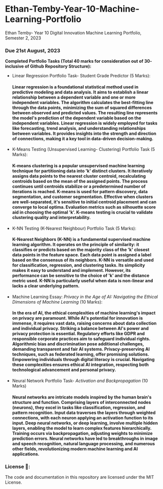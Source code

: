 # Ethan-Temby-Year-10-Machine-Learning-Portfolio
Ethan Temby- Year 10 Digital Innovation Machine Learning Portfolio, Semester 2, 2023

### Due 21st August, 2023

**Completed Portfolio Tasks (Total 40 marks for consideration out of 30- inclusive of Github Repository Structure):**

- Linear Regression Portfolio Task- Student Grade Predictor (5 Marks):
  #### Linear regression is a foundational statistical method used in predictive modeling and data analysis. It aims to establish a linear relationship between a dependent variable and one or more independent variables. The algorithm calculates the best-fitting line through the data points, minimizing the sum of squared differences between observed and predicted values. The resulting line represents the model's prediction of the dependent variable based on the independent variables. Linear regression is widely employed for tasks like forecasting, trend analysis, and understanding relationships between variables. It provides insights into the strength and direction of connections, making it a key tool in data-driven decision-making.

- K-Means Testing (Unsupervised Learning- Clustering) Portfolio Task (5 Marks):
  #### K-means clustering is a popular unsupervised machine learning technique for partitioning data into 'k' distinct clusters. It iteratively assigns data points to the nearest cluster centroid, recalculating centroids based on the mean of the assigned points. The process continues until centroids stabilize or a predetermined number of iterations is reached. K-means is used for pattern discovery, data segmentation, and customer segmentation. Effective when clusters are well-separated, it's sensitive to initial centroid placement and can converge to local optima. Evaluation metrics such as silhouette score aid in choosing the optimal 'k'. K-means testing is crucial to validate clustering quality and interpretability.

- K-NN Testing (K-Nearest Neighbour) Portfolio Task (5 Marks):
  #### K-Nearest Neighbors (K-NN) is a fundamental supervised machine learning algorithm. It operates on the principle of similarity: it classifies or predicts based on the majority class of the 'k' closest data points in the feature space. Each data point is assigned a label based on the consensus of its neighbors. K-NN is versatile and used for classification, regression, and clustering tasks. Its simplicity makes it easy to understand and implement. However, its performance can be sensitive to the choice of 'k' and the distance metric used. K-NN is particularly useful when data is non-linear and lacks a clear underlying pattern.

- Machine Learning Essay: _Privacy in the Age of AI: Navigating the Ethical Dimensions of Machine Learning_ (10 Marks):
  #### In the era of AI, the ethical complexities of machine learning's impact on privacy are paramount. While AI's potential for innovation is immense, it requires vast data, raising concerns about data collection and individual privacy. Striking a balance between AI's power and privacy protection is essential. Regulatory efforts like GDPR and responsible corporate practices aim to safeguard individual rights. Algorithmic bias and discrimination pose additional challenges, demanding transparent and fair AI systems. Privacy-preserving AI techniques, such as federated learning, offer promising solutions. Empowering individuals through digital literacy is crucial. Navigating these complexities ensures ethical AI integration, respecting both technological advancement and personal privacy.

- Neural Network Portfolio Task- _Activation and Backpropagation_ (10 Marks)
    #### Neural networks are intricate models inspired by the human brain's structure and function. Comprising layers of interconnected nodes (neurons), they excel in tasks like classification, regression, and pattern recognition. Input data traverses the layers through weighted connections, with each neuron applying an activation function to its input. Deep neural networks, or deep learning, involve multiple hidden layers, enabling the model to learn complex features hierarchically. Training occurs via backpropagation, adjusting weights to minimize prediction errors. Neural networks have led to breakthroughs in image and speech recognition, natural language processing, and numerous other fields, revolutionizing modern machine learning and AI applications.

### License 🪪:

The code and documentation in this repository are licensed under the MIT License.
